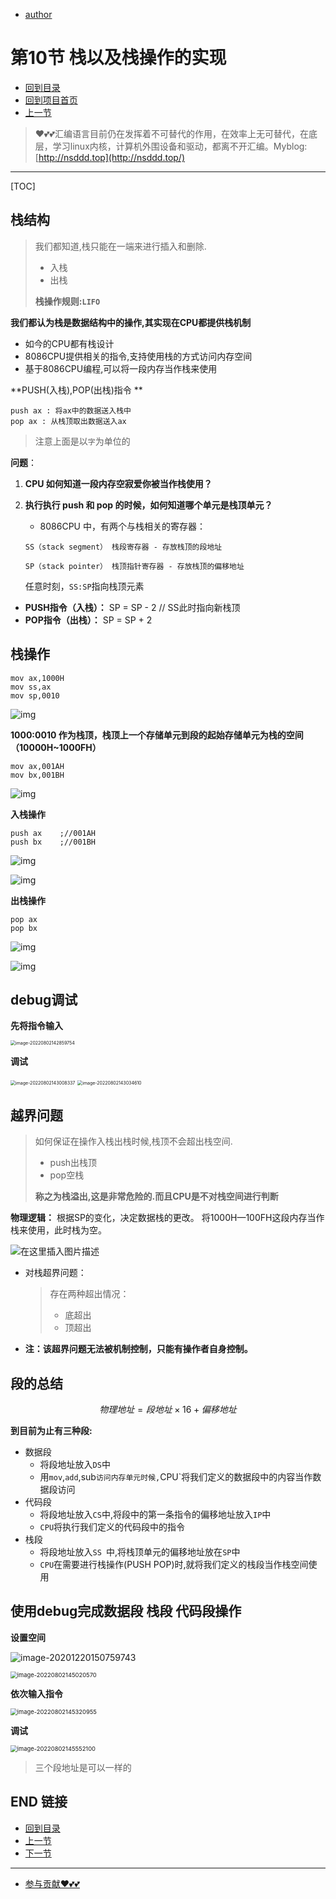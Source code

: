 + [author](https://github.com/3293172751)

# 第10节 栈以及栈操作的实现

+ [回到目录](../README.md)
+ [回到项目首页](../../README.md)
+ [上一节](9.md)
> ❤️💕💕汇编语言目前仍在发挥着不可替代的作用，在效率上无可替代，在底层，学习linux内核，计算机外围设备和驱动，都离不开汇编。Myblog:[http://nsddd.top](http://nsddd.top/)
---
[TOC]

## 栈结构

> 我们都知道,栈只能在一端来进行插入和删除.
>
> + 入栈
> + 出栈
>
> **栈操作规则:`LIFO`**

**我们都认为栈是数据结构中的操作,其实现在CPU都提供栈机制**

+ 如今的CPU都有栈设计
+ 8086CPU提供相关的指令,支持使用栈的方式访问内存空间
+ 基于8086CPU编程,可以将一段内存当作栈来使用



**PUSH(入栈),POP(出栈)指令 **

```
push ax : 将ax中的数据送入栈中
pop ax : 从栈顶取出数据送入ax
```

> 注意上面是以`字`为单位的



**问题**：

1. **CPU 如何知道一段内存空寂爱你被当作栈使用？**

2. **执行执行 push 和 pop 的时候，如何知道哪个单元是栈顶单元？**

   + 8086CPU 中，有两个与栈相关的寄存器：

   ```
   SS（stack segment） 栈段寄存器 - 存放栈顶的段地址
   
   SP（stack pointer） 栈顶指针寄存器 - 存放栈顶的偏移地址
   ```

   任意时刻，`SS:SP`指向栈顶元素

- **PUSH指令（入栈）：** SP = SP - 2   // SS此时指向新栈顶
- **POP指令（出栈）：** SP = SP + 2



## 栈操作

```
mov ax,1000H
mov ss,ax
mov sp,0010
```

![img](https://sm.nsddd.top/watermark,type_ZmFuZ3poZW5naGVpdGk,shadow_10,text_aHR0cHM6Ly9ibG9nLmNzZG4ubmV0L0xhd3Nzc3NDYXQ=,size_16,color_FFFFFF,t_70-165942108928055.png?mail:3293172751@qq.com)



**1000:0010 作为栈顶，栈顶上一个存储单元到段的起始存储单元为栈的空间（10000H~1000FH）**

```
mov ax,001AH
mov bx,001BH
```

![img](assets/20200827224054402.png)

**入栈操作**

```
push ax    ;//001AH
push bx	   ;//001BH
```

![img](assets/20200827224146987.png)

![img](assets/20200827224205852.png)

**出栈操作**

```
pop ax
pop bx
```

![img](assets/20200827224302892.png)

![img](assets/20200827224309684.png)



## debug调试

**先将指令输入**

<img src="assets/image-20220802142859754.png" alt="image-20220802142859754" style="zoom:50%;" />



**调试**

<img src="assets/image-20220802143008337.png" alt="image-20220802143008337" style="zoom:50%;" />

<img src="assets/image-20220802143034610.png" alt="image-20220802143034610" style="zoom:50%;" />



## 越界问题

> 如何保证在操作入栈出栈时候,栈顶不会超出栈空间.
>
> + push出栈顶
> + pop空栈
>
> **称之为栈溢出,这是非常危险的.而且CPU是不对栈空间进行判断**

**物理逻辑：**
根据SP的变化，决定数据栈的更改。
将1000H—100FH这段内存当作栈来使用，此时栈为空。

![在这里插入图片描述](assets/watermark,type_ZmFuZ3poZW5naGVpdGk,shadow_10,text_aHR0cHM6Ly9ibG9nLmNzZG4ubmV0L3dlaXhpbl80NTExMTAzMA==,size_16,color_FFFFFF,t_70.png)

- 对栈超界问题：

  > 存在两种超出情况：
  >
  > - 底超出
  > - 顶超出

- **注：该超界问题无法被机制控制，只能有操作者自身控制。**





## 段的总结

$$
物理地址 = 段地址 ×16+偏移地址
$$



**到目前为止有三种段:**

+ 数据段
  + 将段地址放入`DS`中
  + 用`mov`,`add`,sub`访问内存单元时候,`CPU`将我们定义的数据段中的内容当作数据段访问
+ 代码段
  + 将段地址放入`CS`中,将段中的第一条指令的偏移地址放入`IP`中
  + `CPU`将执行我们定义的代码段中的指令
+ 栈段
  + 将段地址放入`SS `中,将栈顶单元的偏移地址放在`SP`中
  + `CPU`在需要进行栈操作(PUSH POP)时,就将我们定义的栈段当作栈空间使用



## 使用debug完成数据段 栈段 代码段操作

**设置空间**

![image-20201220150759743](assets/179f637c01e05e1b77d9c54cb8e5614f.png)

<img src="assets/image-20220802145020570.png" alt="image-20220802145020570" style="zoom: 67%;" />



**依次输入指令**

<img src="assets/image-20220802145320955.png" alt="image-20220802145320955" style="zoom:67%;" />



**调试**

<img src="assets/image-20220802145552100.png" alt="image-20220802145552100" style="zoom: 67%;" />



> 三个段地址是可以一样的





## END 链接

+ [回到目录](../README.md)
+ [上一节](9.md)
+ [下一节](11.md)
---
+ [参与贡献❤️💕💕](https://github.com/3293172751/Block_Chain/blob/master/Git/git-contributor.md)